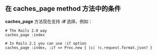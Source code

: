 ## 在 caches\_page method 方法中的条件

**caches\_page** 方法现在支持 **:if** 选择，例如：

	# The Rails 2.0 way
	caches_page :index

	# In Rails 2.1 you can use :if option
	caches_page :index, :if => Proc.new { |c| !c.request.format.json? }
